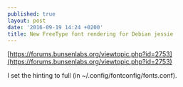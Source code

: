 ```yaml
---
published: true
layout: post
date: '2016-09-19 14:24 +0200'
title: New FreeType font rendering for Debian jessie
---
```

[https://forums.bunsenlabs.org/viewtopic.php?id=2753](https://forums.bunsenlabs.org/viewtopic.php?id=2753)

I set the hinting to full (in ~/.config/fontconfig/fonts.conf).
